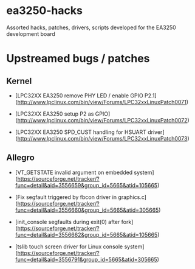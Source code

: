 ea3250-hacks
============

Assorted hacks, patches, drivers, scripts developed for the EA3250 development board

Upstreamed bugs / patches
=========================

Kernel
------

 * [LPC32XX EA3250 remove PHY LED / enable GPIO P2.1]
   (http://www.lpclinux.com/bin/view/Forums/LPC32xxLinuxPatch0071)

 * [LPC32XX EA3250 setup P2 as GPIO]
   (http://www.lpclinux.com/bin/view/Forums/LPC32xxLinuxPatch0072)

 * [LPC32XX EA3250 SPD_CUST handling for HSUART driver]
   (http://www.lpclinux.com/bin/view/Forums/LPC32xxLinuxPatch0073)

Allegro
-------

 * [VT_GETSTATE invalid argument on embedded system]
   (https://sourceforge.net/tracker/?func=detail&aid=3556659&group_id=5665&atid=105665)

 * [Fix segfault triggered by fbcon driver in graphics.c]
   (https://sourceforge.net/tracker/?func=detail&aid=3556660&group_id=5665&atid=305665)

 * [init_console segfaults during exit(0) after fork]
   (https://sourceforge.net/tracker/?func=detail&aid=3556662&group_id=5665&atid=105665)

 * [tslib touch screen driver for Linux console system]
   (https://sourceforge.net/tracker/?func=detail&aid=3556791&group_id=5665&atid=305665)
